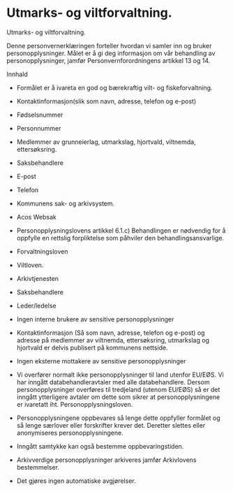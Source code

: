 # Utmarks- og viltforvaltning.

Utmarks- og viltforvaltning.

  

Denne personvernerklæringen forteller hvordan vi samler inn og bruker personopplysninger. Målet er å gi deg informasjon om vår behandling av personopplysninger, jamfør Personvernforordningens artikkel 13 og 14.

  

Innhald

*   Formålet er å ivareta en god og bærekraftig vilt- og fiskeforvaltning.  
    
*   Kontaktinformasjon(slik som navn, adresse, telefon og e-post)  
    
*   Fødselsnummer  
    
*   Personnummer  
    
*   Medlemmer av grunneierlag, utmarkslag, hjortvald, viltnemda, ettersøksring.  
    
*   Saksbehandlere  
    
*   E-post  
    
*   Telefon  
    
*   Kommunens sak- og arkivsystem.  
    
*   Acos Websak  
    
*   Personopplysningslovens artikkel 6.1.c) Behandlingen er nødvendig for å oppfylle en rettslig forpliktelse som påhviler den behandlingsansvarlige.  
    
*   Forvaltningsloven  
    
*   Viltloven.  
    
*   Arkivtjenesten  
    
*   Saksbehandlere  
    
*   Leder/ledelse  
    
*   Ingen interne brukere av sensitive personopplysninger  
    
*   Kontaktinformasjon (Så som navn, adresse, telefon og e-post) og adresse på medlemmer av viltnemda, ettersøksring, utmarkslag og hjortvald er delvis publisert på kommunens nettside.  
    
*   Ingen eksterne mottakere av sensitive personopplysninger  
    
*   Vi overfører normalt ikke personopplysninger til land utenfor EU/EØS. Vi har inngått databehandleravtaler med alle databehandlere. Dersom personopplysninger overføres til tredjeland (utenom EU/EØS) så er det inngått ytterligere avtaler om dette som sikrer at personopplysningene er ivaretatt iht. Personopplysningsloven.  
    
*   Personopplysningene oppbevares så lenge dette oppfyller formålet og så lenge særlover eller forskrifter krever det. Deretter slettes eller anonymiseres personopplysningene.  
    
*   Inngått samtykke kan også bestemme oppbevaringstiden.  
    
*   Arkivverdige personopplysninger arkiveres jamfør Arkivlovens bestemmelser.  
    
*   Det gjøres ingen automatiske avgjørelser.